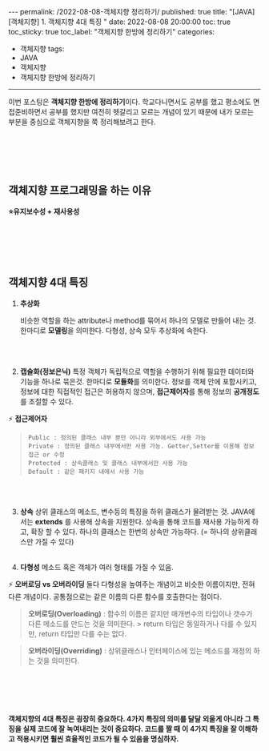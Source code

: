 ﻿﻿---
permalink: /2022-08-08-객체지향 정리하기/
published: true
title: "[JAVA] [객체지향] 1. 객체지향 4대 특징 "
date: 2022-08-08 20:00:00
toc: true
toc_sticky: true
toc_label: "객체지향 한방에 정리하기"
categories:
- 객체지향
tags:
- JAVA
- 객체지향
- 객체지향 한방에 정리하기
---



이번 포스팅은 **객체지향 한방에 정리하기**이다. 학교다니면서도 공부를 했고 평소에도 면접준비하면서 공부를 했지만 여전히 헷갈리고 모르는 개념이 있기 때문에 내가 모르는 부분을 중심으로 객체지향을 쭉 정리해보려고 한다.


<br><br><br><br>

## 객체지향 프로그래밍을 하는 이유
**⭐유지보수성 + 재사용성**

<br><br><br><br>

## 객체지향 4대 특징

1. **추상화**

	비슷한 역할을 하는 attribute나 method를 묶어서 하나의 모델로 만들어 내는 것. 
	한마디로 **모델링**을 의미한다. 다형성, 상속 모두 추상화에 속한다.

<br><Br>


2. **캡슐화(정보은닉)**
	특정 객체가 독립적으로 역할을 수행하기 위해 필요한 데이터와 기능을 하나로 묶은것. 한마디로 **모듈화**를 의미한다.
	정보를 객체 안에 포함시키고, 정보에 대한 직접적인 접근은 허용하지 않으며, **접근제어자**를 통해 정보의 **공개정도**를 조절할 수 있다. 
	<br>
	

 ⚡  **접근제어자**
>     Public : 정의된 클래스 내부 뿐만 아니라 외부에서도 사용 가능
>     Private : 정의된 클래스 내부에서만 사용 가능. Getter,Setter를 이용해 정보 접근 or 수정
>     Protected : 상속클래스 및 클래스 내부에서만 사용 가능
>     Default : 같은 패키지 내에서 사용 가능

<br><Br>

3. **상속**
	상위 클래스의 메소드, 변수등의 특징을 하위 클래스가 물려받는 것.
	JAVA에서는 **extends** 를 사용해 상속을 지원한다.
	상속을 통해 코드를 재사용 가능하게 하고, 확장 할 수 있다.
	하나의 클래스는 한번의 상속만 가능하다.  (= 하나의 상위클래스만 가질 수 있다)
<br><br>

4. **다형성**
	메소드 혹은 객체가 여러 형태를 가질 수 있음.
	<br>

⚡  **오버로딩 vs 오버라이딩**
둘다 다형성을 높여주는 개념이고 비슷한 이름이지만, 전혀 다른 개념이다. 
공통점으로는 같은 이름의 다른 함수를 호출한다는 점이다.

> **오버로딩(Overloading)** : 함수의 이름은 같지만 매개변수의 타입이나 갯수가 다른 메소드를 만드는 것을 의미한다. 
	> return 타입은 동일하거나 다를 수 있지만, return 타입만 다를 수는 없다. 

> **오버라이딩(Overriding)** : 상위클래스나 인터페이스에 있는 메소드를 재정의 하는 것을 의미한다.


<br><br><br><br>

**객체지향의 4대 특징은 굉장히 중요하다. 4가지 특징의 의미를 달달 외울게 아니라 그 특징을 실제 코드에 잘 녹여내리는 것이 중요하다. 코드를 짤 때 이 4가지 특징을 잘 이해하고 적용시키면 훨씬 효율적인 코드가 될 수 있음을 명심하자.**
